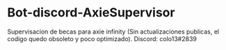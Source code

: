 # Bot-discord-AxieSupervisor
 Supervisacion de becas para axie infinity (Sin actualizaciones publicas, el codigo quedo obsoleto y poco optimizado).
 Discord: colo13#2839
